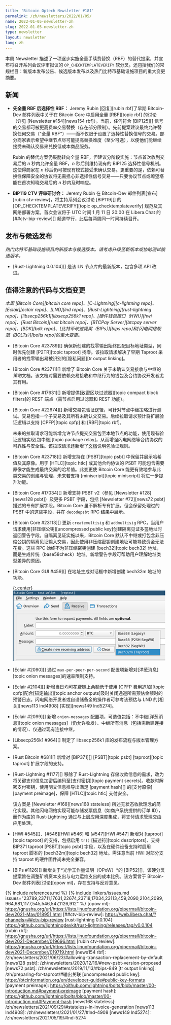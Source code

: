 ```yaml
---
title: 'Bitcoin Optech Newsletter #181'
permalink: /zh/newsletters/2022/01/05/
name: 2022-01-05-newsletter-zh
slug: 2022-01-05-newsletter-zh
type: newsletter
layout: newsletter
lang: zh
---
```

本周 Newsletter 描述了一项逐步实施全量手续费替换（RBF）的替代提案，并宣布将召开系列会议评审拟议的 `OP_CHECKTEMPLATEVERIFY` 软分叉。还包括我们的常规栏目：新版本发布公告、候选版本发布以及热门比特币基础设施项目的重大变更摘要。


## 新闻

- ​**​<!--brief-full-rbf-then-opt-in-rbf-->​**​**​先全量 RBF 后选择性 RBF：​**​ Jeremy Rubin [回复][rubin rbf]了早期 Bitcoin-Dev 邮件列表中关于在 Bitcoin Core 中启用全量 [RBF][topic rbf] 的讨论（详见 [Newsletter #154][news154 rbf]）。当前，任何符合 [BIP125][] 信号的交易都可被更高费率交易替换（存在部分限制）。先前提案建议最终允许替换任何交易（"全量 RBF"）——而不仅限于设置了选择性替换信号的交易。部分商家表示希望中继节点尽可能提高替换难度（至少可选），以便他们能继续接受未确认交易来兑换低成本商品服务。

  Rubin 的替代方案仍鼓励转向全量 RBF，但建议分阶段实施：节点首次收到交易后的 *n* 秒内允许全量 RBF，*n* 秒后则维持现有的 BIP125 选择性信号机制。这使得商家在 *n* 秒后仍可按现有模式接受未确认交易。更重要的是，依赖可替换性保障安全的协议将无需担心非选择性信号交易——只要协议节点或瞭望塔能在首次知晓交易后的 *n* 秒内及时响应。

- ​**​<!--bip119-ctv-review-workshops-->​**​**​BIP119 CTV 评审研讨会：​**​ Jeremy Rubin 在 Bitcoin-Dev 邮件列表[宣布][rubin ctv-review]，将主持系列会议讨论 [BIP119][] 的 [OP_CHECKTEMPLATEVERIFY][topic op_checktemplateverify] 规范及其网络部署方案。首次会议将于 UTC 时间 1 月 11 日 20:00 在 Libera.Chat 的 [##ctv-bip-review][] 频道举行，此后每两周同一时间持续召开。

## 发布与候选发布

*热门比特币基础设施项目的新版本与候选版本。请考虑升级至新版本或协助测试候选版本。*

- [Rust-Lightning 0.0.104][] 是该 LN 节点库的最新版本，包含多项 API 改进。

## 值得注意的代码与文档变更

*本周 [Bitcoin Core][bitcoin core repo]、[C-Lightning][c-lightning repo]、[Eclair][eclair repo]、[LND][lnd repo]、[Rust-Lightning][rust-lightning repo]、[libsecp256k1][libsecp256k1 repo]、[硬件钱包接口（HWI）][hwi repo]、[Rust Bitcoin][rust bitcoin repo]、[BTCPay Server][btcpay server repo]、[BDK][bdk repo]、[比特币改进提案（BIPs）][bips repo]和[闪电网络规范（BOLTs）][bolts repo]的重大变更。*

- [Bitcoin Core #23789][] 确保新创建的找零输出始终匹配目标地址类型，同时优先创建 [P2TR][topic taproot] 找零。该拉取请求解决了早期 Taproot 采用者的找零输出易被识别的[隐私问题][tr output linking]。

- [Bitcoin Core #23711][] 新增了 Bitcoin Core 关于未确认交易接收与中继的*策略*文档。该文档对需要依赖交易接收和中继行为的钱包及合约协议开发者尤其有用。

- [Bitcoin Core #17631][] 新增提供[致密区块过滤器][topic compact block filters]的 REST 端点（需节点启用过滤器和 REST 功能）。

- [Bitcoin Core #22674][] 新增交易包验证逻辑，可针对节点中继策略进行测试。交易包指一个子交易及其所有未确认父交易。后续拉取请求预计将扩展验证逻辑以支持 [CPFP][topic cpfp] 和 [RBF][topic rbf]。

  未来的拉取请求可能新增允许节点提交交易包至本地节点的功能，使用现有验证逻辑实现[包中继][topic package relay]，从而增强闪电网络等合约协议的可靠性与安全性。该拉取请求还新增了[文档][package doc]说明包验证规则。

[package doc]: https://github.com/glozow/bitcoin/blob/046e8ff264be6b888c0f9a9d822e32aa74e19b78/doc/policy/packages.md

- [Bitcoin Core #23718][] 新增支持在 [PSBT][topic psbt] 中保留并展示哈希值及其原像。用于 [HTLC][topic htlc] 或其他合约协议的 PSBT 可能包含需要原像才能生成最终交易的哈希值。此变更使 Bitcoin Core 能更有效地参与此类交易的创建与管理，未来若支持 [miniscript][topic miniscript] 将进一步提升功能。

- [Bitcoin Core #17034][] 新增支持 PSBT v2（参见 [Newsletter #128][news128 psbt]）及更多 PSBT 字段，包括 [Newsletter #72][news72 psbt] 描述的专有扩展字段。Bitcoin Core 虽不解析专有扩展，但会保留处理过的 PSBT 中的这些字段，并在 `decodepsbt` RPC 结果中展示。

- [Bitcoin Core #23113][] 更新 `createmultisig` 和 `addmultisig` RPC，当用户请求使用[非压缩公钥][uncompressed public key]创建隔离见证多签地址时返回警告字段。自隔离见证实施以来，Bitcoin Core 默认不中继或打包含非压缩公钥的隔离见证输入交易，因此使用非压缩密钥创建地址可能导致资金无法花费。这些 RPC 始终不为非压缩密钥创建 [bech32][topic bech32] 地址，而是生成传统（base58check）地址。新增警告字段可帮助用户理解地址类型差异的原因。

- [Bitcoin Core GUI #459][] 在地址生成对话框中新增创建 bech32m 地址的功能。

  {:.center}
  ![地址选择器截图](/img/posts/2022-01-core-gui-address-picker.png)

- [Eclair #2090][] 通过 `max-per-peer-per-second` 配置项新增对[洋葱消息][topic onion messages]的速率限制支持。

- [Eclair #2104][] 新增当日均可花费链上余额低于使用 [CPFP 费用追加][topic cpfp]配合[锚定输出][topic anchor outputs]及时关闭通道所需预估金额时的预警日志。闪电网络开发者或自设储备金的操作者可参考该预估与 LND 的[相关][news113 lnd4908] [实现][news149 lnd5274]。

- [Eclair #2099][] 新增 `onion-messages` 配置项，可选值包括：不中继[洋葱消息][topic onion messages]（仍允许收发）、中继所有消息（包括需新建连接的情况）、仅通过现有连接中继。

- [Libsecp256k1 #964][] 制定了 libsecp256k1 库的发布流程与版本管理方案。

- [Rust Bitcoin #681][] 新增对 [BIP371][] [PSBT][topic psbt] [taproot][topic taproot] 扩展字段的支持。

- [Rust-Lightning #1177][] 移除了 Rust-Lightning 存储收款信息的需求，改为将关键支付信息加密后编码至[支付密钥][topic payment secrets]。收款时解密支付密钥，使用明文信息推导出满足 [payment hash][] 的[支付原像][payment preimage]，保障 [HTLC][topic htlc] 支付安全。

  该方案是 [Newsletter #168][news168 stateless] 所述无状态收款理念的简化实现。其他闪电网络实现可能存储发票信息（如商户系统提供的订单 ID），而作为库的 Rust-Lightning 通过与上层应用深度集成，将支付请求管理交由应用处理。

- [HWI #545][]、[#546][HWI #546] 和 [#547][HWI #547] 新增对 [taproot][topic taproot] 的支持，包括启用 `tr()` [描述符][topic descriptors]、支持 BIP371 taproot [PSBT][topic psbt] 字段，以及在硬件设备支持时启用 taproot 脚本的 [bech32m][topic bech32] 地址。需注意当前 HWI 对部分支持 taproot 的硬件固件尚未完全兼容。

- [BIPs #1126][] 新增关于*光学工作量证明（OPoW）*的 [BIP52][]，该硬分叉提案旨在调整矿机资本支出与电力运维支出的成本比例。该方案曾于 Bitcoin-Dev 邮件列表[讨论][opow ml]，存在支持与反对意见。

{% include references.md %}
{% include linkers/issues.md issues="23789,23711,17631,22674,23718,17034,23113,459,2090,2104,2099,964,681,1177,545,546,547,1126,912" %}
[opow ml]: https://gnusha.org/url/https://lists.linuxfoundation.org/pipermail/bitcoin-dev/2021-May/018951.html
[##ctv-bip-review]: https://web.libera.chat/?channels=##ctv-bip-review
[rust-lightning 0.0.104]: https://github.com/lightningdevkit/rust-lightning/releases/tag/v0.0.104
[rubin rbf]: https://gnusha.org/url/https://lists.linuxfoundation.org/pipermail/bitcoin-dev/2021-December/019696.html
[rubin ctv-review]: https://gnusha.org/url/https://lists.linuxfoundation.org/pipermail/bitcoin-dev/2021-December/019719.html
[news154 rbf]: /zh/newsletters/2021/06/23/#allowing-transaction-replacement-by-default
[news128 psbt]: /zh/newsletters/2020/12/16/#new-psbt-version-proposed
[news72 psbt]: /zh/newsletters/2019/11/13/#bips-849
[tr output linking]: /zh/preparing-for-taproot/#输出关联
[uncompressed public key]: https://btcinformation.org/en/developer-guide#public-key-formats
[payment preimage]: https://github.com/lightning/bolts/blob/master/00-introduction.md#payment-preimage
[payment hash]: https://github.com/lightning/bolts/blob/master/00-introduction.md#Payment-hash
[news168 stateless]: /zh/newsletters/2021/09/29/#stateless-ln-invoice-generation
[news113 lnd4908]: /zh/newsletters/2021/01/27/#lnd-4908
[news149 lnd5274]: /zh/newsletters/2021/05/19/#lnd-5274

